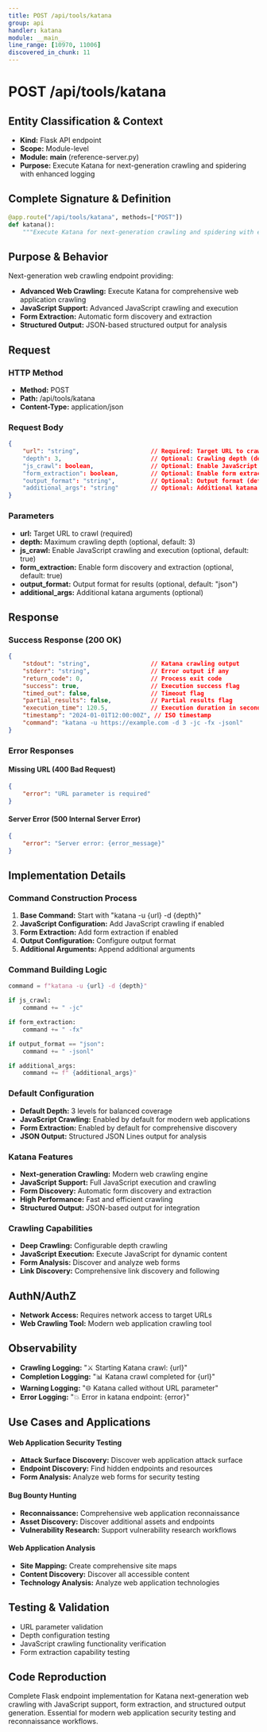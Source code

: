 ```yaml
---
title: POST /api/tools/katana
group: api
handler: katana
module: __main__
line_range: [10970, 11006]
discovered_in_chunk: 11
---
```


# POST /api/tools/katana

## Entity Classification & Context
- **Kind:** Flask API endpoint
- **Scope:** Module-level
- **Module:** __main__ (reference-server.py)
- **Purpose:** Execute Katana for next-generation crawling and spidering with enhanced logging

## Complete Signature & Definition
```python
@app.route("/api/tools/katana", methods=["POST"])
def katana():
    """Execute Katana for next-generation crawling and spidering with enhanced logging"""
```

## Purpose & Behavior
Next-generation web crawling endpoint providing:
- **Advanced Web Crawling:** Execute Katana for comprehensive web application crawling
- **JavaScript Support:** Advanced JavaScript crawling and execution
- **Form Extraction:** Automatic form discovery and extraction
- **Structured Output:** JSON-based structured output for analysis

## Request

### HTTP Method
- **Method:** POST
- **Path:** /api/tools/katana
- **Content-Type:** application/json

### Request Body
```json
{
    "url": "string",                    // Required: Target URL to crawl
    "depth": 3,                         // Optional: Crawling depth (default: 3)
    "js_crawl": boolean,                // Optional: Enable JavaScript crawling (default: true)
    "form_extraction": boolean,         // Optional: Enable form extraction (default: true)
    "output_format": "string",          // Optional: Output format (default: "json")
    "additional_args": "string"         // Optional: Additional katana arguments
}
```

### Parameters
- **url:** Target URL to crawl (required)
- **depth:** Maximum crawling depth (optional, default: 3)
- **js_crawl:** Enable JavaScript crawling and execution (optional, default: true)
- **form_extraction:** Enable form discovery and extraction (optional, default: true)
- **output_format:** Output format for results (optional, default: "json")
- **additional_args:** Additional katana arguments (optional)

## Response

### Success Response (200 OK)
```json
{
    "stdout": "string",                 // Katana crawling output
    "stderr": "string",                 // Error output if any
    "return_code": 0,                   // Process exit code
    "success": true,                    // Execution success flag
    "timed_out": false,                 // Timeout flag
    "partial_results": false,           // Partial results flag
    "execution_time": 120.5,            // Execution duration in seconds
    "timestamp": "2024-01-01T12:00:00Z", // ISO timestamp
    "command": "katana -u https://example.com -d 3 -jc -fx -jsonl"
}
```

### Error Responses

#### Missing URL (400 Bad Request)
```json
{
    "error": "URL parameter is required"
}
```

#### Server Error (500 Internal Server Error)
```json
{
    "error": "Server error: {error_message}"
}
```

## Implementation Details

### Command Construction Process
1. **Base Command:** Start with "katana -u {url} -d {depth}"
2. **JavaScript Configuration:** Add JavaScript crawling if enabled
3. **Form Extraction:** Add form extraction if enabled
4. **Output Configuration:** Configure output format
5. **Additional Arguments:** Append additional arguments

### Command Building Logic
```python
command = f"katana -u {url} -d {depth}"

if js_crawl:
    command += " -jc"

if form_extraction:
    command += " -fx"

if output_format == "json":
    command += " -jsonl"

if additional_args:
    command += f" {additional_args}"
```

### Default Configuration
- **Default Depth:** 3 levels for balanced coverage
- **JavaScript Crawling:** Enabled by default for modern web applications
- **Form Extraction:** Enabled by default for comprehensive discovery
- **JSON Output:** Structured JSON Lines output for analysis

### Katana Features
- **Next-generation Crawling:** Modern web crawling engine
- **JavaScript Support:** Full JavaScript execution and crawling
- **Form Discovery:** Automatic form discovery and extraction
- **High Performance:** Fast and efficient crawling
- **Structured Output:** JSON-based output for integration

### Crawling Capabilities
- **Deep Crawling:** Configurable depth crawling
- **JavaScript Execution:** Execute JavaScript for dynamic content
- **Form Analysis:** Discover and analyze web forms
- **Link Discovery:** Comprehensive link discovery and following

## AuthN/AuthZ
- **Network Access:** Requires network access to target URLs
- **Web Crawling Tool:** Modern web application crawling tool

## Observability
- **Crawling Logging:** "⚔️ Starting Katana crawl: {url}"
- **Completion Logging:** "📊 Katana crawl completed for {url}"
- **Warning Logging:** "🌐 Katana called without URL parameter"
- **Error Logging:** "💥 Error in katana endpoint: {error}"

## Use Cases and Applications

#### Web Application Security Testing
- **Attack Surface Discovery:** Discover web application attack surface
- **Endpoint Discovery:** Find hidden endpoints and resources
- **Form Analysis:** Analyze web forms for security testing

#### Bug Bounty Hunting
- **Reconnaissance:** Comprehensive web application reconnaissance
- **Asset Discovery:** Discover additional assets and endpoints
- **Vulnerability Research:** Support vulnerability research workflows

#### Web Application Analysis
- **Site Mapping:** Create comprehensive site maps
- **Content Discovery:** Discover all accessible content
- **Technology Analysis:** Analyze web application technologies

## Testing & Validation
- URL parameter validation
- Depth configuration testing
- JavaScript crawling functionality verification
- Form extraction capability testing

## Code Reproduction
Complete Flask endpoint implementation for Katana next-generation web crawling with JavaScript support, form extraction, and structured output generation. Essential for modern web application security testing and reconnaissance workflows.

